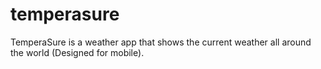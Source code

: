 # temperasure
TemperaSure is a weather app that shows the current weather all around the world (Designed for mobile).
